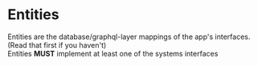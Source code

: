 # Entities

Entities are the database/graphql-layer mappings of the app's interfaces. (Read that first if you haven't)  
Entities **MUST** implement at least one of the systems interfaces

